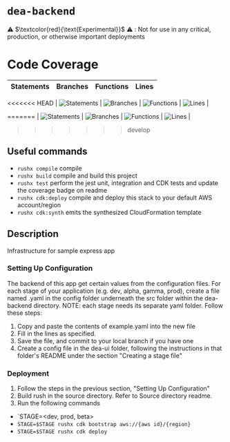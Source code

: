 # `dea-backend`

⚠️ $\textcolor{red}{\text{Experimental}}$ ⚠️ : Not for use in any critical, production, or otherwise important deployments

# Code Coverage

| Statements                                                                               | Branches                                                                             | Functions                                                                              | Lines                                                                          |
| ---------------------------------------------------------------------------------------- | ------------------------------------------------------------------------------------ | -------------------------------------------------------------------------------------- | ------------------------------------------------------------------------------ |
<<<<<<< HEAD
| ![Statements](https://img.shields.io/badge/statements-98.94%25-brightgreen.svg?style=flat) | ![Branches](https://img.shields.io/badge/branches-93.33%25-brightgreen.svg?style=flat) | ![Functions](https://img.shields.io/badge/functions-100%25-brightgreen.svg?style=flat) | ![Lines](https://img.shields.io/badge/lines-98.91%25-brightgreen.svg?style=flat) |

=======
| ![Statements](https://img.shields.io/badge/statements-97.26%25-brightgreen.svg?style=flat) | ![Branches](https://img.shields.io/badge/branches-92.15%25-brightgreen.svg?style=flat) | ![Functions](https://img.shields.io/badge/functions-98%25-brightgreen.svg?style=flat) | ![Lines](https://img.shields.io/badge/lines-97.2%25-brightgreen.svg?style=flat) |
>>>>>>> develop

## Useful commands

- `rushx compile` compile
- `rushx build` compile and build this project
- `rushx test` perform the jest unit, integration and CDK tests and update the coverage badge on readme
- `rushx cdk:deploy` compile and deploy this stack to your default AWS account/region
- `rushx cdk:synth` emits the synthesized CloudFormation template

## Description

Infrastructure for sample express app

### Setting Up Configuration

The backend of this app get certain values from the configuration files. For each stage of your application (e.g. dev, alpha, gamma, prod), create a file named <STAGE>.yaml in the config folder underneath the src folder within the dea-backend directory. NOTE: each stage needs its separate yaml folder. Follow these steps:

1. Copy and paste the contents of example.yaml into the new file
2. Fill in the lines as specified.
3. Save the file, and commit to your local branch if you have one
4. Create a config file in the dea-ui folder, following the instructions in that folder's README under the section "Creating a stage file"

### Deployment

1. Follow the steps in the previous section, "Setting Up Configuration"
2. Build rush in the source directory. Refer to Source directory readme.
3. Run the following commands

- `STAGE=<dev, prod, beta>
- `STAGE=$STAGE rushx cdk bootstrap aws://{aws id}/{region}`
- `STAGE=$STAGE rushx cdk deploy`
